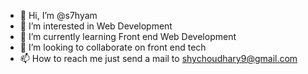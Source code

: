 - 👋 Hi, I’m @s7hyam
- 👀 I’m interested in Web Development
- 🌱 I’m currently learning Front end Web Development
- 💞️ I’m looking to collaborate on front end tech
- 📫 How to reach me just send a mail to shychoudhary9@gmail.com

<!---
s7hyam/s7hyam is a ✨ special ✨ repository because its `README.md` (this file) appears on your GitHub profile.
You can click the Preview link to take a look at your changes.
--->
